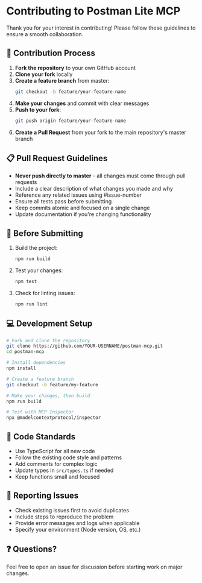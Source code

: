 # Contributing to Postman Lite MCP

Thank you for your interest in contributing! Please follow these guidelines to ensure a smooth collaboration.

## 🔄 Contribution Process

1. **Fork the repository** to your own GitHub account
2. **Clone your fork** locally
3. **Create a feature branch** from master:
   ```bash
   git checkout -b feature/your-feature-name
   ```
4. **Make your changes** and commit with clear messages
5. **Push to your fork**:
   ```bash
   git push origin feature/your-feature-name
   ```
6. **Create a Pull Request** from your fork to the main repository's master branch

## 📋 Pull Request Guidelines

- **Never push directly to master** - all changes must come through pull requests
- Include a clear description of what changes you made and why
- Reference any related issues using #issue-number
- Ensure all tests pass before submitting
- Keep commits atomic and focused on a single change
- Update documentation if you're changing functionality

## 🧪 Before Submitting

1. Build the project:
   ```bash
   npm run build
   ```

2. Test your changes:
   ```bash
   npm test
   ```

3. Check for linting issues:
   ```bash
   npm run lint
   ```

## 💻 Development Setup

```bash
# Fork and clone the repository
git clone https://github.com/YOUR-USERNAME/postman-mcp.git
cd postman-mcp

# Install dependencies
npm install

# Create a feature branch
git checkout -b feature/my-feature

# Make your changes, then build
npm run build

# Test with MCP Inspector
npx @modelcontextprotocol/inspector
```

## 🎯 Code Standards

- Use TypeScript for all new code
- Follow the existing code style and patterns
- Add comments for complex logic
- Update types in `src/types.ts` if needed
- Keep functions small and focused

## 🐛 Reporting Issues

- Check existing issues first to avoid duplicates
- Include steps to reproduce the problem
- Provide error messages and logs when applicable
- Specify your environment (Node version, OS, etc.)

## ❓ Questions?

Feel free to open an issue for discussion before starting work on major changes.